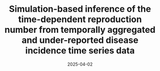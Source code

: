 ---
title: "Simulation-based inference of the time-dependent reproduction number from temporally aggregated and under-reported disease incidence time series data"
collection: publications
permalink: /publications/2025-04-02-Rt_estimation_underreporting
date: 2025-04-02
venue: 'Philosophical Transactions of the Royal Society A'
paperurl: 'https://royalsocietypublishing.org/doi/10.1098/rsta.2024.0412'
link: 'https://doi.org/10.1098/rsta.2024.0412'
github: 'https://www.github.com/billigitt/R_Estim_Simulation_Method'
citation: 'Isaac Ogi-Gittins, Nicholas Steyn, Jonathan Polonsky, William S. Hart, Mory Keita, Steve Ahuka-Mundeke, Edward M. Hill, Robin N. Thompson. (2025). &quot;Simulation-based inference of the time-dependent reproduction number from temporally aggregated and under-reported disease incidence time series data.&quot; <i>Philosophical Transactions of the Royal Society A</i>, <b>383</b>: 20240412. doi:10.1098/rsta.2024.0412.'
---